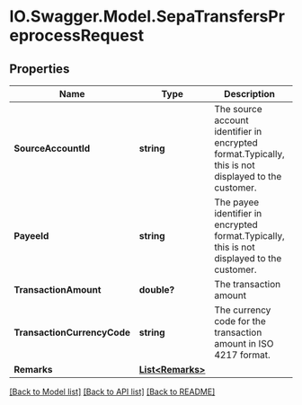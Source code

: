 # IO.Swagger.Model.SepaTransfersPreprocessRequest
## Properties

Name | Type | Description | Notes
------------ | ------------- | ------------- | -------------
**SourceAccountId** | **string** | The source account identifier in encrypted format.Typically, this is not displayed to the customer. | 
**PayeeId** | **string** | The payee identifier in encrypted format.Typically, this is not displayed to the customer. | 
**TransactionAmount** | **double?** | The transaction amount | 
**TransactionCurrencyCode** | **string** | The currency code for the transaction amount in ISO 4217 format. | [optional] 
**Remarks** | [**List&lt;Remarks&gt;**](Remarks.md) |  | [optional] 

[[Back to Model list]](../README.md#documentation-for-models) [[Back to API list]](../README.md#documentation-for-api-endpoints) [[Back to README]](../README.md)

